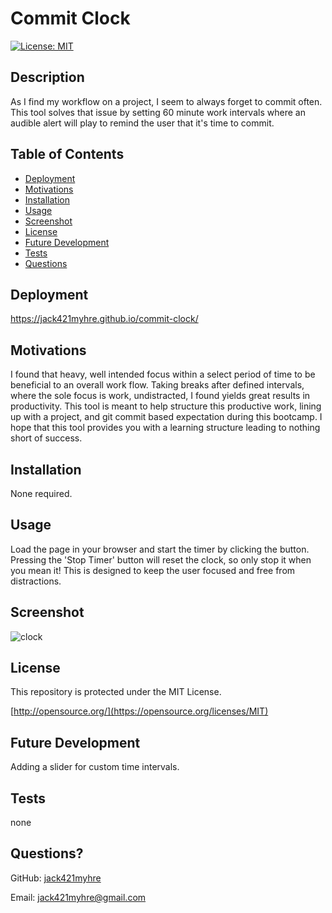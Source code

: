 # Commit Clock
[![License: MIT](https://img.shields.io/badge/License-MIT-yellow.svg)](https://opensource.org/licenses/MIT)
## Description
As I find my workflow on a project, I seem to always forget to commit often. This tool solves that issue by setting 60 minute work intervals where an audible alert will play to remind the user that it's time to commit. 
## Table of Contents
* [Deployment](#deployment)
* [Motivations](#motivations)
* [Installation](#installation)
* [Usage](#usage)
* [Screenshot](#screenshot)
* [License](#license)
* [Future Development](#future-development)
* [Tests](#tests)
* [Questions](#questions)
## Deployment
https://jack421myhre.github.io/commit-clock/
## Motivations
I found that heavy, well intended focus within a select period of time to be beneficial to an overall work flow. Taking breaks after defined intervals, where the sole focus is work, undistracted, I found yields great results in productivity. This tool is meant to help structure this productive work, lining up with a project, and git commit based expectation during this bootcamp. I hope that this tool provides you with a learning structure leading to nothing short of success. 
## Installation
None required.
## Usage 
Load the page in your browser and start the timer by clicking the button. Pressing the 'Stop Timer' button will reset the clock, so only stop it when you mean it! This is designed to keep the user focused and free from distractions.
## Screenshot
![clock](https://user-images.githubusercontent.com/73844213/194780037-af1f8e53-caa9-4974-900e-77c623d38888.png)

## License
This repository is protected under the MIT License.

[http://opensource.org/](https://opensource.org/licenses/MIT)
## Future Development
Adding a slider for custom time intervals.
## Tests
none
## Questions?
GitHub: [jack421myhre](https://github.com/jack421myhre)

Email: jack421myhre@gmail.com  
